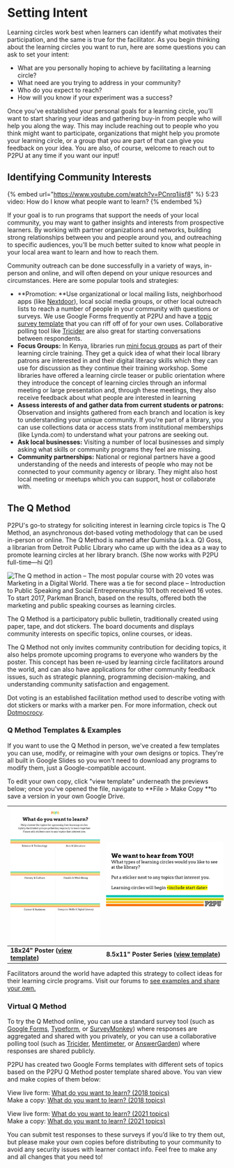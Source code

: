 # Setting Intent

Learning circles work best when learners can identify what motivates their participation, and the same is true for the facilitator. As you begin thinking about the learning circles you want to run, here are some questions you can ask to set your intent:

* What are you personally hoping to achieve by facilitating a learning circle?
* What need are you trying to address in your community?
* Who do you expect to reach?
* How will you know if your experiment was a success?

Once you’ve established your personal goals for a learning circle, you’ll want to start sharing your ideas and gathering buy-in from people who will help you along the way. This may include reaching out to people who you think might want to participate, organizations that might help you promote your learning circle, or a group that you are part of that can give you feedback on your idea. You are also, of course, welcome to reach out to P2PU at any time if you want our input!&#x20;

## **Identifying Community Interests**

{% embed url="https://www.youtube.com/watch?v=PCnrq1iisf8" %}
5:23 video: How do I know what people want to learn?
{% endembed %}

If your goal is to run programs that support the needs of your local community, you may want to gather insights and interests from prospective learners. By working with partner organizations and networks, building strong relationships between you and people around you, and outreaching to specific audiences, you’ll be much better suited to know what people in your local area want to learn and how to reach them.

Community outreach can be done successfully in a variety of ways, in-person and online, and will often depend on your unique resources and circumstances. Here are some popular tools and strategies:

* **Promotion: **Use organizational or local mailing lists, neighborhood apps (like [Nextdoor](https://nextdoor.com)), local social media groups, or other local outreach lists to reach a number of people in your community with questions or surveys. We use Google Forms frequently at P2PU and have a [topic survey template](https://docs.google.com/forms/d/e/1FAIpQLSe5TByw6oXOFz3EluzEiZ\_aA6BdWKQg0oBGSjWPW1XgkSMVbA/viewform?usp=sf\_link)  that you can riff off of for your own uses. Collaborative polling tool like [Tricider](https://www.tricider.com) are also great for starting conversations between respondents.&#x20;
* **Focus Groups:** In Kenya, libraries run [mini focus groups](https://community.p2pu.org/t/library-patron-focus-group/3129) as part of their learning circle training. They get a quick idea of what their local library patrons are interested in and their digital literacy skills which they can use for discussion as they continue their training workshop. Some libraries have offered a learning circle teaser or public orientation where they introduce the concept of learning circles through an informal meeting or large presentation and, through these meetings, they also receive feedback about what people are interested in learning
* **Assess interests of and gather data from current students or patrons:** Observation and insights gathered from each branch and location is key to understanding your unique community. If you're part of a library, you can use collections data or access stats from institutional memberships (like Lynda.com) to understand what your patrons are seeking out.
* **Ask local businesses:** Visiting a number of local businesses and simply asking what skills or community programs they feel are missing.
* **Community partnerships:** National or regional partners have a good understanding of the needs and interests of people who may not be connected to your community agency or library. They might also host local meeting or meetups which you can support, host or collaborate with.&#x20;

## The Q Method

P2PU's go-to strategy for soliciting interest in learning circle topics is The Q Method, an asynchronous dot-based voting methodology that can be used in-person or online. The Q Method is named after Qumisha (a.k.a. Q) Goss, a librarian from Detroit Public Library who came up with the idea as a way to promote learning circles at her library branch. (She now works with P2PU full-time—hi Q!)

![The Q method in action – The most popular course with 20 votes was Marketing in a Digital World. There was a tie for second place – Introduction to Public Speaking and Social Entrepreneurship 101 both received 16 votes. To start 2017, Parkman Branch, based on the results, offered both the marketing and public speaking courses as learning circles.](https://community.p2pu.org/uploads/default/original/1X/833de6b1554b25041b78c207017c36fdbf316714.jpg)

The Q Method is a participatory public bulletin, traditionally created using paper, tape, and dot stickers. The board documents and displays community interests on specific topics, online courses, or ideas.&#x20;

The Q Method not only invites community contribution for deciding topics, it also helps promote upcoming programs to everyone who wanders by the poster.  This concept has been re-used by learning circle facilitators around the world, and can also have applications for other community feedback issues, such as strategic planning, programming decision-making, and understanding community satisfaction and engagement.

Dot voting is an established facilitation method used to describe voting with dot stickers or marks with a marker pen. For more information, check out [Dotmocrocy](https://dotmocracy.org).&#x20;

### Q Method Templates & Examples

If you want to use the Q Method in person, we've created a few templates you can use, modify, or reimagine with your own designs or topics. They're all built in Google Slides so you won't need to download any programs to modify them, just a Google-compatible account.&#x20;

To edit your own copy, click "view template" underneath the previews below; once you've opened the file, navigate to **File > Make Copy **to save a version in your own Google Drive.

| ![](../.gitbook/assets/q-method-poster.jpg)                                                                                                                      | <p></p><p><img src="../.gitbook/assets/q-method-template.jpg" alt=""></p>                                                                                 |
| ---------------------------------------------------------------------------------------------------------------------------------------------------------------- | --------------------------------------------------------------------------------------------------------------------------------------------------------- |
| **18x24" Poster (**[**view template**](https://docs.google.com/presentation/d/1cZGxxRuC83qkD95dt1-mZ1vALDUxgup4C-tp9W-D3yI/edit#slide=id.gd36be7eca8\_0\_0)**)** | **8.5x11" Poster Series (**[**view template**](https://docs.google.com/presentation/d/1UgIZQa0LQxJihHXadUk-71pURHRe3WjBjXhLmD5iYG4/edit#slide=id.p)**)**  |

Facilitators around the world have adapted this strategy to collect ideas for their learning circle programs. Visit our forums to [see examples and share your own.](https://community.p2pu.org/t/q-method-for-documenting-community-interests/2699/3)

### Virtual Q Method

To try the Q Method online, you can use a standard survey tool (such as [Google Forms](https://www.google.com/forms/about/), [Typeform](https://www.typeform.com), or [SurveyMonkey](https://www.surveymonkey.com)) where responses are aggregated and shared with you privately, or you can use a collaborative polling tool (such as [Tricider](https://www.tricider.com), [Mentimeter](https://www.mentimeter.com), or [AnswerGarden](https://answergarden.ch)) where responses are shared publicly.

P2PU has created two Google Forms templates with different sets of topics based on the P2PU Q Method poster template shared above. You van view and make copies of them below:

View live form: [What do you want to learn? (2018 topics)](https://docs.google.com/forms/d/e/1FAIpQLSfVuVIcZqo758boUO0Crvz3J\_2rq7pNCKwExTVA4natdt9oAA/viewform)\
Make a copy: [What do you want to learn? (2018 topics)](https://docs.google.com/forms/u/2/d/1mUnjGmm3YE8q4xkE3RAFKAcMgBi8QNX3DCrxrt\_UXQA/copy)

View live form: [What do you want to learn? (2021 topics)](https://docs.google.com/forms/d/e/1FAIpQLSc3zmA-BR0hzRFLTc5WgNaYQ-teekxkvbe588bthVKb6fGLig/viewform)\
Make a copy: [What do you want to learn? (2021 topics)](https://docs.google.com/forms/u/2/d/1GLt\_Y-lPJ4bHVZ4RUFPZI7IaN0bkBe9w\_Vo0JGoSPGs/copy)

You can submit test responses to these surveys if you’d like to try them out, but please make your own copies before distributing to your community to avoid any security issues with learner contact info. Feel free to make any and all changes that you need to!
